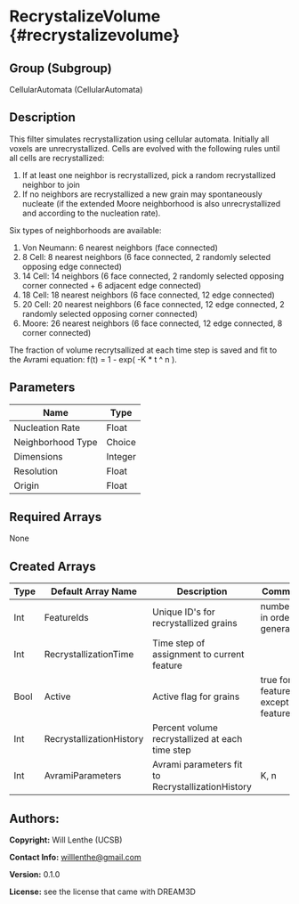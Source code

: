 RecrystalizeVolume {#recrystalizevolume}
=====

## Group (Subgroup) ##
CellularAutomata (CellularAutomata)


## Description ##
This filter simulates recrystallization using cellular automata. Initially all voxels are unrecrystallized. Cells are evolved with the following rules until all cells are recrystallized:
	
1. If at least one neighbor is recrystallized, pick a random recrystallized neighbor to join
2. If no neighbors are recrystallized a new grain may spontaneously nucleate (if the extended Moore neighborhood is also unrecrystallized and according to the nucleation rate).

Six types of neighborhoods are available:

1. Von Neumann: 6 nearest neighbors (face connected)
2. 8 Cell: 8 nearest neighbors (6 face connected, 2 randomly selected opposing edge connected)
3. 14 Cell: 14 neighbors (6 face connected, 2 randomly selected opposing corner connected + 6 adjacent edge connected)
4. 18 Cell: 18 nearest neighbors (6 face connected, 12 edge connected)
5. 20 Cell: 20 nearest neighbors (6 face connected, 12 edge connected, 2 randomly selected opposing corner connected)
6. Moore: 26 nearest neighbors (6 face connected, 12 edge connected, 8 corner connected)

The fraction of volume recrytsallized at each time step is saved and fit to the Avrami equation: f(t) = 1 - exp( -K * t ^ n ).


## Parameters ##
| Name             | Type |
|------------------|------|
| Nucleation Rate | Float |
| Neighborhood Type | Choice |
| Dimensions | Integer |
| Resolution | Float |
| Origin | Float |

## Required Arrays ##
None


## Created Arrays ##

| Type | Default Array Name | Description | Comment |
|------|--------------------|-------------|---------|
| Int  | FeatureIds           | Unique ID's for recrystallized grains | numbered in order of generation   |
| Int  | RecrystallizationTime           | Time step of assignment to current feature |  |
| Bool | Active	| Active flag for grains | true for all features except feature 0 |
| Int  | RecrystallizationHistory	| Percent volume recrystallized at each time step |  |
| Int  | AvramiParameters	| Avrami parameters fit to RecrystallizationHistory | K, n |



## Authors: ##

**Copyright:** Will Lenthe (UCSB)

**Contact Info:** willlenthe@gmail.com

**Version:** 0.1.0

**License:**  see the license that came with DREAM3D


